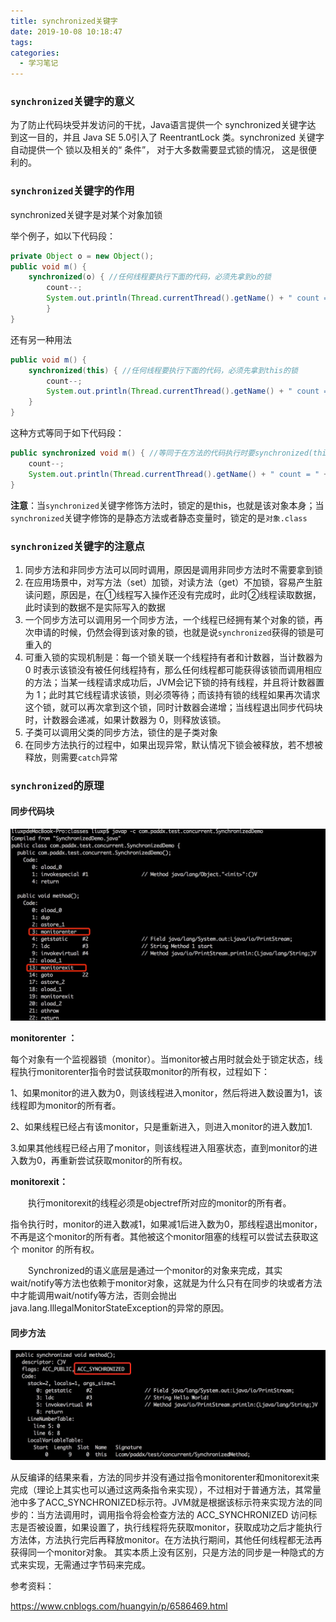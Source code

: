 ```yaml
---
title: synchronized关键字
date: 2019-10-08 10:18:47
tags:
categories:
  - 学习笔记
---
```

### `synchronized`关键字的意义

为了防止代码块受并发访问的干扰，Java语言提供一个 synchronized关键字达 到这一目的，并且 Java SE 5.0引入了 ReentrantLock 类。synchronized 关键字自动提供一个 锁以及相关的“ 条件”， 对于大多数需要显式锁的情况， 这是很便利的。

<!--more-->

### `synchronized`关键字的作用

synchronized关键字是对某个对象加锁

举个例子，如以下代码段：

```java
private Object o = new Object();
public void m() {
	synchronized(o) { //任何线程要执行下面的代码，必须先拿到o的锁
		count--;
		System.out.println(Thread.currentThread().getName() + " count = " + count);
		}
}
```

还有另一种用法

```java
public void m() {   
    synchronized(this) { //任何线程要执行下面的代码，必须先拿到this的锁      
        count--;      			
        System.out.println(Thread.currentThread().getName() + " count = " + count);   
    }
}
```

这种方式等同于如下代码段：

```java
public synchronized void m() { //等同于在方法的代码执行时要synchronized(this)   
    count--;   
    System.out.println(Thread.currentThread().getName() + " count = " + count);
}
```

**注意**：当`synchronized`关键字修饰方法时，锁定的是this，也就是该对象本身；当`synchronized`关键字修饰的是静态方法或者静态变量时，锁定的是`对象.class`

### `synchronized`关键字的注意点

1. 同步方法和非同步方法可以同时调用，原因是调用非同步方法时不需要拿到锁
2. 在应用场景中，对写方法（set）加锁，对读方法（get）不加锁，容易产生脏读问题，原因是，在①线程写入操作还没有完成时，此时②线程读取数据，此时读到的数据不是实际写入的数据
3. 一个同步方法可以调用另一个同步方法，一个线程已经拥有某个对象的锁，再次申请的时候，仍然会得到该对象的锁，也就是说`synchronized`获得的锁是可重入的
4. 可重入锁的实现机制是：每一个锁关联一个线程持有者和计数器，当计数器为 0 时表示该锁没有被任何线程持有，那么任何线程都可能获得该锁而调用相应的方法；当某一线程请求成功后，JVM会记下锁的持有线程，并且将计数器置为 1；此时其它线程请求该锁，则必须等待；而该持有锁的线程如果再次请求这个锁，就可以再次拿到这个锁，同时计数器会递增；当线程退出同步代码块时，计数器会递减，如果计数器为 0，则释放该锁。
5. 子类可以调用父类的同步方法，锁住的是子类对象
6. 在同步方法执行的过程中，如果出现异常，默认情况下锁会被释放，若不想被释放，则需要`catch`异常

###  `synchronized`的原理

#### 同步代码块

![](../images/synchronized1.png)

**monitorenter ：**

每个对象有一个监视器锁（monitor）。当monitor被占用时就会处于锁定状态，线程执行monitorenter指令时尝试获取monitor的所有权，过程如下：

1、如果monitor的进入数为0，则该线程进入monitor，然后将进入数设置为1，该线程即为monitor的所有者。

2、如果线程已经占有该monitor，只是重新进入，则进入monitor的进入数加1.

3.如果其他线程已经占用了monitor，则该线程进入阻塞状态，直到monitor的进入数为0，再重新尝试获取monitor的所有权。

**monitorexit：**

　　执行monitorexit的线程必须是objectref所对应的monitor的所有者。

​		指令执行时，monitor的进入数减1，如果减1后进入数为0，那线程退出monitor，不再是这个monitor的所有者。其他被这个monitor阻塞的线程可以尝试去获取这个 monitor 的所有权。

　　Synchronized的语义底层是通过一个monitor的对象来完成，其实wait/notify等方法也依赖于monitor对象，这就是为什么只有在同步的块或者方法中才能调用wait/notify等方法，否则会抛出java.lang.IllegalMonitorStateException的异常的原因。



#### 同步方法

![](../images/synchronized2.png)

从反编译的结果来看，方法的同步并没有通过指令monitorenter和monitorexit来完成（理论上其实也可以通过这两条指令来实现），不过相对于普通方法，其常量池中多了ACC_SYNCHRONIZED标示符。JVM就是根据该标示符来实现方法的同步的：当方法调用时，调用指令将会检查方法的 ACC_SYNCHRONIZED 访问标志是否被设置，如果设置了，执行线程将先获取monitor，获取成功之后才能执行方法体，方法执行完后再释放monitor。在方法执行期间，其他任何线程都无法再获得同一个monitor对象。 其实本质上没有区别，只是方法的同步是一种隐式的方式来实现，无需通过字节码来完成。



参考资料：

https://www.cnblogs.com/huangyin/p/6586469.html



